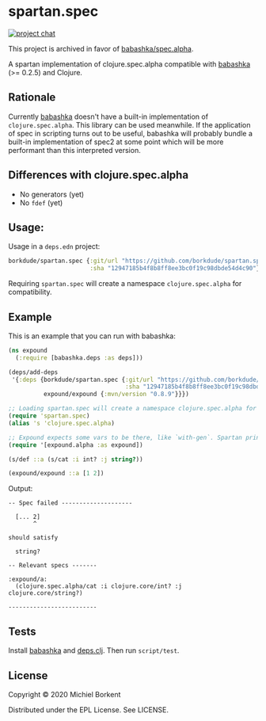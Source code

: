 # spartan.spec

<!-- [![CircleCI](https://circleci.com/gh/borkdude/spartan.test/tree/master.svg?style=shield)](https://circleci.com/gh/borkdude/spartan.test/tree/master) -->
<!-- [![Clojars Project](https://img.shields.io/clojars/v/borkdude/spartan.test.svg)](https://clojars.org/borkdude/spartan.test) -->
[![project chat](https://img.shields.io/badge/slack-join_chat-brightgreen.svg)](https://app.slack.com/client/T03RZGPFR/CLX41ASCS)

This project is archived in favor of [babashka/spec.alpha](https://github.com/babashka/spec.alpha).

A spartan implementation of clojure.spec.alpha compatible with
[babashka](https://github.com/borkdude/babashka) (>= 0.2.5) and Clojure.

## Rationale

Currently [babashka](https://github.com/babashka/babashka) doesn't have a
built-in implementation of `clojure.spec.alpha`. This library can be used
meanwhile. If the application of spec in scripting turns out to be useful,
babashka will probably bundle a built-in implementation of spec2 at some point
which will be more performant than this interpreted version.

## Differences with clojure.spec.alpha

- No generators (yet)
- No `fdef` (yet)

## Usage:

Usage in a `deps.edn` project:

``` clojure
borkdude/spartan.spec {:git/url "https://github.com/borkdude/spartan.spec"
                       :sha "12947185b4f8b8ff8ee3bc0f19c98dbde54d4c90"}
```

Requiring `spartan.spec` will create a namespace `clojure.spec.alpha` for compatibility.

## Example

This is an example that you can run with babashka:

``` clojure
(ns expound
  (:require [babashka.deps :as deps]))

(deps/add-deps
 '{:deps {borkdude/spartan.spec {:git/url "https://github.com/borkdude/spartan.spec"
                                 :sha "12947185b4f8b8ff8ee3bc0f19c98dbde54d4c90"}
          expound/expound {:mvn/version "0.8.9"}}})

;; Loading spartan.spec will create a namespace clojure.spec.alpha for compatibility:
(require 'spartan.spec)
(alias 's 'clojure.spec.alpha)

;; Expound expects some vars to be there, like `with-gen`. Spartan prints warnings that these are used, but doesn't implement them yet.
(require '[expound.alpha :as expound])

(s/def ::a (s/cat :i int? :j string?))

(expound/expound ::a [1 2])
```

Output:

``` shell
-- Spec failed --------------------

  [... 2]
       ^

should satisfy

  string?

-- Relevant specs -------

:expound/a:
  (clojure.spec.alpha/cat :i clojure.core/int? :j clojure.core/string?)

-------------------------
```

## Tests

Install [babashka](https://github.com/borkdude/babashka) and [deps.clj](https://github.com/borkdude/deps.clj/).
Then run `script/test`.

## License

Copyright © 2020 Michiel Borkent

Distributed under the EPL License. See LICENSE.
